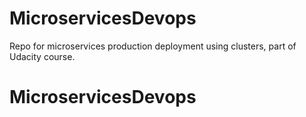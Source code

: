 # MicroservicesDevops
Repo for microservices production deployment using clusters, part of Udacity course.
# MicroservicesDevops
